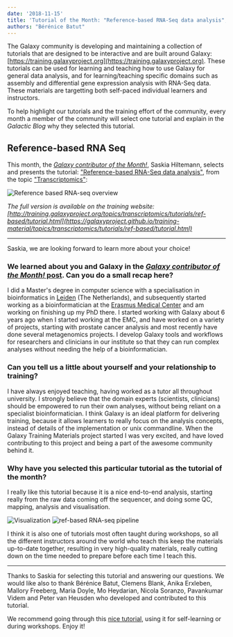 ```yaml
---
date: '2018-11-15'
title: 'Tutorial of the Month: "Reference-based RNA-Seq data analysis", selected by Saskia Hiltemann'
authors: "Bérénice Batut"
---
```


The Galaxy community is developing and maintaining a collection of tutorials that are designed to be interactive and are built around Galaxy: [https://training.galaxyproject.org](https://training.galaxyproject.org). These tutorials can be used for learning and teaching how to use Galaxy for general data analysis, and for learning/teaching specific domains such as assembly and differential gene expression analysis with RNA-Seq data. These materials are targetting both self-paced individual learners and instructors.

To help highlight our tutorials and the training effort of the community, every month a member of the community will select one tutorial and explain in the *Galactic Blog* why they selected this tutorial.

## Reference-based RNA Seq

This month, the [*Galaxy contributor of the Month!*](../2018-11-cotm-saskia-hiltemann), Saskia Hiltemann, selects and presents the tutorial: ["Reference-based RNA-Seq data analysis"](https://galaxyproject.github.io/training-material/topics/transcriptomics/tutorials/ref-based/tutorial.html), from the topic ["Transcriptomics"](http://galaxyproject.github.io/training-material/topics/transcriptomics):

<img class="img-fluid mx-auto" src="/blog/2018-11-totm/ref-based-rna-seq.png" alt="Reference based RNA-seq overview"/>

*The full version is available on the training website: [http://training.galaxyproject.org/topics/transcriptomics/tutorials/ref-based/tutorial.html](https://galaxyproject.github.io/training-material/topics/transcriptomics/tutorials/ref-based/tutorial.html)*

---

Saskia, we are looking forward to learn more about your choice!

### We learned about you and Galaxy in the [*Galaxy contributor of the Month!* post](../2018-11-cotm-saskia-hiltemann). Can you do a small recap here?

I did a Master's degree in computer science with a specialisation in bioinformatics in [Leiden](https://www.universiteitleiden.nl/en) (The Netherlands), and subsequently started working as a bioinformatician at the [Erasmus Medical Center](https://www.erasmusmc.nl/?lang=en) and am working on finishing up my PhD there. I started working with Galaxy about 6 years ago when I started working at the EMC, and have worked on a variety of projects, starting with prostate cancer analysis and most recently have done several metagenomics projects. I develop Galaxy tools and workflows for researchers and clinicians in our institute so that they can run complex analyses without needing the help of a bioinformatician.

### Can you tell us a little about yourself and your relationship to training?

I have always enjoyed teaching, having worked as a tutor all throughout university. I strongly believe that the domain experts (scientists, clinicians) should be empowered to run their own analyses, without being reliant on a specialist bioinformatician. I think Galaxy is an ideal platform for delivering training, because it allows learners to really focus on the analysis concepts, instead of details of the implementation or unix commandline. When the Galaxy Training Materials project started I was very excited, and have loved contributing to this project and being a part of the awesome community behind it.

### Why have you selected this particular tutorial as the tutorial of the month?

I really like this tutorial because it is a nice end-to-end analysis, starting really from the raw data coming off the sequencer, and doing some QC, mapping, analysis and visualisation.

<img class="img-fluid mx-auto" src="/blog/2018-11-totm/visualization.png" alt="Visualization"/>
<img class="img-fluid mx-auto" src="/blog/2018-11-totm/pipeline.png" alt="ref-based RNA-seq pipeline"/>

I think it is also one of tutorials most often taught during workshops, so all the different instructors around the world who teach this keep the materials up-to-date together, resulting in very high-quality materials, really cutting down on the time needed to prepare before each time I teach this.

---

Thanks to Saskia for selecting this tutorial and answering our questions. We would like also to thank Bérénice Batut, Clemens Blank, Anika Erxleben, Mallory Freeberg, Maria Doyle, Mo Heydarian, Nicola Soranzo, Pavankumar Videm and Peter van Heusden who developed and contributed to this tutorial.

We recommend going through this [nice tutorial](https://galaxyproject.github.io/training-material/topics/transcriptomics/tutorials/ref-based/tutorial.html), using it for self-learning or during workshops. Enjoy it!

